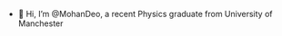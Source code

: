 - 👋 Hi, I’m @MohanDeo, a recent Physics graduate from University of Manchester

<!---
MohanDeo/MohanDeo is a ✨ special ✨ repository because its `README.md` (this file) appears on your GitHub profile.
You can click the Preview link to take a look at your changes.
--->
